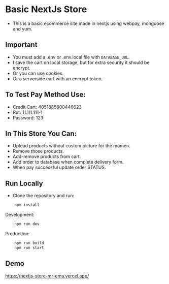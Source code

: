 # Basic NextJs Store

- This is a basic ecommerce site made in nextjs using webpay, mongoose and yum.

## Important
- You must add a .env or .env.local file with `DATABASE_URL`.
- I save the cart on local storage, but for extra security it should be encrypt.
- Or you can use cookies.
- Or a serverside cart with an encrypt token.

## To Test Pay Method Use:
- Credit Cart: 4051885600446623
- Rut: 11.111.111-1
- Password: 123

## In This Store You Can:
- Upload products without custom picture for the momen.
- Remove those products.
- Add-remove products from cart.
- Add order to database when complete delivery form.
- When pay successful update order STATUS.

## Run Locally 
- Clone the repository and run:

```bash
    npm install
```
Development:
```bash
    npm run dev
```
Production:
```bash
    npm run build
    npm run start
```
    

## Demo

https://nextjs-store-mr-ema.vercel.app/

